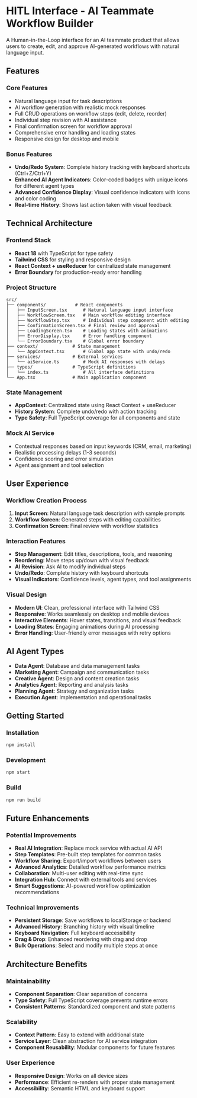 # HITL Interface - AI Teammate Workflow Builder

A Human-in-the-Loop interface for an AI teammate product that allows users to create, edit, and approve AI-generated workflows with natural language input.

## Features

### Core Features
- Natural language input for task descriptions
- AI workflow generation with realistic mock responses
- Full CRUD operations on workflow steps (edit, delete, reorder)
- Individual step revision with AI assistance
- Final confirmation screen for workflow approval
- Comprehensive error handling and loading states
- Responsive design for desktop and mobile

### Bonus Features
- **Undo/Redo System**: Complete history tracking with keyboard shortcuts (Ctrl+Z/Ctrl+Y)
- **Enhanced AI Agent Indicators**: Color-coded badges with unique icons for different agent types
- **Advanced Confidence Display**: Visual confidence indicators with icons and color coding
- **Real-time History**: Shows last action taken with visual feedback

## Technical Architecture

### Frontend Stack
- **React 18** with TypeScript for type safety
- **Tailwind CSS** for styling and responsive design
- **React Context + useReducer** for centralized state management
- **Error Boundary** for production-ready error handling

### Project Structure
```
src/
├── components/           # React components
│   ├── InputScreen.tsx      # Natural language input interface
│   ├── WorkflowScreen.tsx   # Main workflow editing interface
│   ├── WorkflowStep.tsx     # Individual step component with editing
│   ├── ConfirmationScreen.tsx # Final review and approval
│   ├── LoadingScreen.tsx    # Loading states with animations
│   ├── ErrorDisplay.tsx     # Error handling component
│   └── ErrorBoundary.tsx    # Global error boundary
├── context/             # State management
│   └── AppContext.tsx       # Global app state with undo/redo
├── services/            # External services
│   └── aiService.ts         # Mock AI responses with delays
├── types/               # TypeScript definitions
│   └── index.ts             # All interface definitions
└── App.tsx              # Main application component
```

### State Management
- **AppContext**: Centralized state using React Context + useReducer
- **History System**: Complete undo/redo with action tracking
- **Type Safety**: Full TypeScript coverage for all components and state

### Mock AI Service
- Contextual responses based on input keywords (CRM, email, marketing)
- Realistic processing delays (1-3 seconds)
- Confidence scoring and error simulation
- Agent assignment and tool selection

## User Experience

### Workflow Creation Process
1. **Input Screen**: Natural language task description with sample prompts
2. **Workflow Screen**: Generated steps with editing capabilities
3. **Confirmation Screen**: Final review with workflow statistics

### Interaction Features
- **Step Management**: Edit titles, descriptions, tools, and reasoning
- **Reordering**: Move steps up/down with visual feedback
- **AI Revision**: Ask AI to modify individual steps
- **Undo/Redo**: Complete history with keyboard shortcuts
- **Visual Indicators**: Confidence levels, agent types, and tool assignments

### Visual Design
- **Modern UI**: Clean, professional interface with Tailwind CSS
- **Responsive**: Works seamlessly on desktop and mobile devices
- **Interactive Elements**: Hover states, transitions, and visual feedback
- **Loading States**: Engaging animations during AI processing
- **Error Handling**: User-friendly error messages with retry options

## AI Agent Types
- **Data Agent**: Database and data management tasks
- **Marketing Agent**: Campaign and communication tasks  
- **Creative Agent**: Design and content creation tasks
- **Analytics Agent**: Reporting and analysis tasks
- **Planning Agent**: Strategy and organization tasks
- **Execution Agent**: Implementation and operational tasks

## Getting Started

### Installation
```bash
npm install
```

### Development
```bash
npm start
```

### Build
```bash
npm run build
```

## Future Enhancements

### Potential Improvements
- **Real AI Integration**: Replace mock service with actual AI API
- **Step Templates**: Pre-built step templates for common tasks
- **Workflow Sharing**: Export/import workflows between users
- **Advanced Analytics**: Detailed workflow performance metrics
- **Collaboration**: Multi-user editing with real-time sync
- **Integration Hub**: Connect with external tools and services
- **Smart Suggestions**: AI-powered workflow optimization recommendations

### Technical Improvements
- **Persistent Storage**: Save workflows to localStorage or backend
- **Advanced History**: Branching history with visual timeline
- **Keyboard Navigation**: Full keyboard accessibility
- **Drag & Drop**: Enhanced reordering with drag and drop
- **Bulk Operations**: Select and modify multiple steps at once

## Architecture Benefits

### Maintainability
- **Component Separation**: Clear separation of concerns
- **Type Safety**: Full TypeScript coverage prevents runtime errors
- **Consistent Patterns**: Standardized component and state patterns

### Scalability
- **Context Pattern**: Easy to extend with additional state
- **Service Layer**: Clean abstraction for AI service integration
- **Component Reusability**: Modular components for future features

### User Experience
- **Responsive Design**: Works on all device sizes
- **Performance**: Efficient re-renders with proper state management
- **Accessibility**: Semantic HTML and keyboard support
